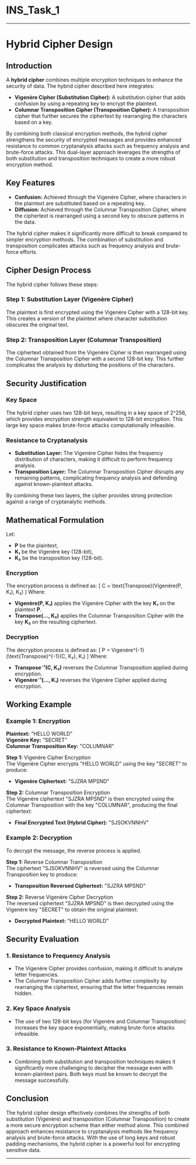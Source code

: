 # INS_Task_1

---

# Hybrid Cipher Design

## Introduction
A **hybrid cipher** combines multiple encryption techniques to enhance the security of data. The hybrid cipher described here integrates:

- **Vigenère Cipher (Substitution Cipher):** A substitution cipher that adds confusion by using a repeating key to encrypt the plaintext.
- **Columnar Transposition Cipher (Transposition Cipher):** A transposition cipher that further secures the ciphertext by rearranging the characters based on a key.

By combining both classical encryption methods, the hybrid cipher strengthens the security of encrypted messages and provides enhanced resistance to common cryptanalysis attacks such as frequency analysis and brute-force attacks. This dual-layer approach leverages the strengths of both substitution and transposition techniques to create a more robust encryption method.

## Key Features
- **Confusion:** Achieved through the Vigenère Cipher, where characters in the plaintext are substituted based on a repeating key.
- **Diffusion:** Achieved through the Columnar Transposition Cipher, where the ciphertext is rearranged using a second key to obscure patterns in the data.

The hybrid cipher makes it significantly more difficult to break compared to simpler encryption methods. The combination of substitution and transposition complicates attacks such as frequency analysis and brute-force efforts.

## Cipher Design Process
The hybrid cipher follows these steps:

### Step 1: Substitution Layer (Vigenère Cipher)
The plaintext is first encrypted using the Vigenère Cipher with a 128-bit key. This creates a version of the plaintext where character substitution obscures the original text.

### Step 2: Transposition Layer (Columnar Transposition)
The ciphertext obtained from the Vigenère Cipher is then rearranged using the Columnar Transposition Cipher with a second 128-bit key. This further complicates the analysis by disturbing the positions of the characters.

## Security Justification

### Key Space
The hybrid cipher uses two 128-bit keys, resulting in a key space of 2^256, which provides encryption strength equivalent to 128-bit encryption. This large key space makes brute-force attacks computationally infeasible.

### Resistance to Cryptanalysis
- **Substitution Layer:** The Vigenère Cipher hides the frequency distribution of characters, making it difficult to perform frequency analysis.
- **Transposition Layer:** The Columnar Transposition Cipher disrupts any remaining patterns, complicating frequency analysis and defending against known-plaintext attacks.

By combining these two layers, the cipher provides strong protection against a range of cryptanalytic methods.

## Mathematical Formulation
Let:
- **P** be the plaintext,
- **K₁** be the Vigenère key (128-bit),
- **K₂** be the transposition key (128-bit).

### Encryption
The encryption process is defined as:
\[
C = \text{Transpose}(Vigenère(P, K₁), K₂)
\]
Where:
- **Vigenère(P, K₁)** applies the Vigenère Cipher with the key **K₁** on the plaintext **P**.
- **Transpose(..., K₂)** applies the Columnar Transposition Cipher with the key **K₂** on the resulting ciphertext.

### Decryption
The decryption process is defined as:
\[
P = Vigenère^{-1}(\text{Transpose}^{-1}(C, K₂), K₁)
\]
Where:
- **Transpose⁻¹(C, K₂)** reverses the Columnar Transposition applied during encryption.
- **Vigenère⁻¹(..., K₁)** reverses the Vigenère Cipher applied during encryption.

## Working Example

### Example 1: Encryption
**Plaintext:** "HELLO WORLD"  
**Vigenère Key:** "SECRET"  
**Columnar Transposition Key:** "COLUMNAR"

**Step 1:** Vigenère Cipher Encryption  
The Vigenère Cipher encrypts "HELLO WORLD" using the key "SECRET" to produce:
- **Vigenère Ciphertext:** "SJZRA MPSND"

**Step 2:** Columnar Transposition Encryption  
The Vigenère ciphertext "SJZRA MPSND" is then encrypted using the Columnar Transposition with the key "COLUMNAR", producing the final ciphertext:
- **Final Encrypted Text (Hybrid Cipher):** "SJSOKVNNHV"

### Example 2: Decryption
To decrypt the message, the reverse process is applied.

**Step 1:** Reverse Columnar Transposition  
The ciphertext "SJSOKVNNHV" is reversed using the Columnar Transposition key to produce:
- **Transposition Reversed Ciphertext:** "SJZRA MPSND"

**Step 2:** Reverse Vigenère Cipher Decryption  
The reversed ciphertext "SJZRA MPSND" is then decrypted using the Vigenère key "SECRET" to obtain the original plaintext:
- **Decrypted Plaintext:** "HELLO WORLD"

## Security Evaluation

### 1. Resistance to Frequency Analysis
- The Vigenère Cipher provides confusion, making it difficult to analyze letter frequencies.
- The Columnar Transposition Cipher adds further complexity by rearranging the ciphertext, ensuring that the letter frequencies remain hidden.

### 2. Key Space Analysis
- The use of two 128-bit keys (for Vigenère and Columnar Transposition) increases the key space exponentially, making brute-force attacks infeasible.

### 3. Resistance to Known-Plaintext Attacks
- Combining both substitution and transposition techniques makes it significantly more challenging to decipher the message even with known-plaintext pairs. Both keys must be known to decrypt the message successfully.

## Conclusion
The hybrid cipher design effectively combines the strengths of both substitution (Vigenère) and transposition (Columnar Transposition) to create a more secure encryption scheme than either method alone. This combined approach enhances resistance to cryptanalysis methods like frequency analysis and brute-force attacks. With the use of long keys and robust padding mechanisms, the hybrid cipher is a powerful tool for encrypting sensitive data.

--- 
